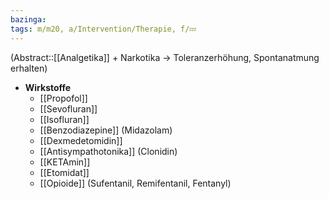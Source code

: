 ```yaml
---
bazinga: 
tags: m/m20, a/Intervention/Therapie, f/💤
---
```

(Abstract::[[Analgetika]] + Narkotika → Toleranzerhöhung, Spontanatmung erhalten)
- **Wirkstoffe**
	- [[Propofol]]
	- [[Sevofluran]]
	- [[Isofluran]]
	- [[Benzodiazepine]] (Midazolam)
	- [[Dexmedetomidin]]
	- [[Antisympathotonika]] (Clonidin)
	- [[KETAmin]]
	- [[Etomidat]]
	- [[Opioide]] (Sufentanil, Remifentanil, Fentanyl)